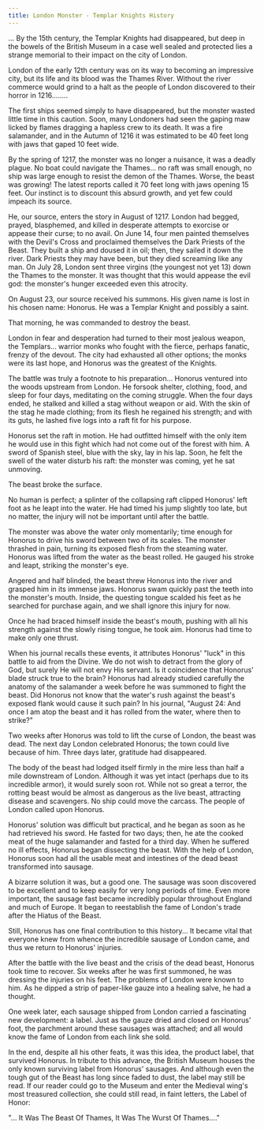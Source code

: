 ```yaml
---
title: London Monster - Templar Knights History
---
```


... By the 15th century, the Templar Knights had disappeared, but deep
in the bowels of the British Museum in a case well sealed and protected lies
a strange memorial to their impact on the city of London.

London of the early 12th century was on its way to becoming an impressive
city, but its life and its blood was the Thames River. Without the river
commerce would grind to a halt as the people of London discovered to their
horror in 1216........

The first ships seemed simply to have disappeared, but the monster wasted
little time in this caution. Soon, many Londoners had seen the gaping maw
licked by flames dragging a hapless crew to its death. It was a fire
salamander, and in the Autumn of 1216 it was estimated to be 40 feet long
with jaws that gaped 10 feet wide.

By the spring of 1217, the monster was no longer a nuisance, it was a
deadly plague. No boat could navigate the Thames... no raft was small
enough, no ship was large enough to resist the demon of the Thames. Worse,
the beast was growing! The latest reports called it 70 feet long with jaws
opening 15 feet. Our instinct is to discount this absurd growth, and yet few
could impeach its source.

He, our source, enters the story in August of 1217. London had begged,
prayed, blasphemed, and killed in desperate attempts to exorcise or appease
their curse; to no avail. On June 14, four men painted themselves with the
Devil's Cross and proclaimed themselves the Dark Priests of the Beast. They
built a ship and doused it in oil; then, they sailed it down the river. Dark
Priests they may have been, but they died screaming like any man. On July
28, London sent three virgins (the youngest not yet 13) down the Thames to
the monster. It was thought that this would appease the evil god: the
monster's hunger exceeded even this atrocity.

On August 23, our source received his summons. His given name is lost in
his chosen name: Honorus. He was a Templar Knight and possibly a saint.

That morning, he was commanded to destroy the beast.

London in fear and desperation had turned to their most jealous weapon,
the Templars... warrior monks who fought with the fierce, perhaps fanatic,
frenzy of the devout. The city had exhausted all other options; the monks
were its last hope, and Honorus was the greatest of the Knights.

The battle was truly a footnote to his preparation... Honorus ventured
into the woods upstream from London. He forsook shelter, clothing, food, and
sleep for four days, meditating on the coming struggle. When the four days
ended, he stalked and killed a stag without weapon or aid. With the skin of
the stag he made clothing; from its flesh he regained his strength; and with
its guts, he lashed five logs into a raft fit for his purpose.

Honorus set the raft in motion. He had outfitted himself with the only
item he would use in this fight which had not come out of the forest with
him. A sword of Spanish steel, blue with the sky, lay in his lap. Soon, he
felt the swell of the water disturb his raft: the monster was coming, yet he
sat unmoving.

The beast broke the surface.

No human is perfect; a splinter of the collapsing raft clipped Honorus'
left foot as he leapt into the water. He had timed his jump slightly too
late, but no matter, the injury will not be important until after the
battle.

The monster was above the water only momentarily; time enough for Honorus
to drive his sword between two of its scales. The monster thrashed in pain,
turning its exposed flesh from the steaming water. Honorus was lifted from
the water as the beast rolled. He gauged his stroke and leapt, striking the
monster's eye.

Angered and half blinded, the beast threw Honorus into the river and
grasped him in its immense jaws. Honorus swam quickly past the teeth into
the monster's mouth. Inside, the questing tongue scalded his feet as he
searched for purchase again, and we shall ignore this injury for now.

Once he had braced himself inside the beast's mouth, pushing with all his
strength against the slowly rising tongue, he took aim. Honorus had time to
make only one thrust.

When his journal recalls these events, it attributes Honorus' "luck" in
this battle to aid from the Divine. We do not wish to detract from the glory
of God, but surely He will not envy His servant. Is it coincidence that
Honorus' blade struck true to the brain? Honorus had already studied
carefully the anatomy of the salamander a week before he was summoned to
fight the beast. Did Honorus not know that the water's rush against the
beast's exposed flank would cause it such pain? In his journal, "August 24:
And once I am atop the beast and it has rolled from the water, where then to
strike?"

Two weeks after Honorus was told to lift the curse of London, the beast
was dead. The next day London celebrated Honorus; the town could live
because of him. Three days later, gratitude had disappeared.

The body of the beast had lodged itself firmly in the mire less than half
a mile downstream of London. Although it was yet intact (perhaps due to its
incredible armor), it would surely soon rot. While not so great a terror,
the rotting beast would be almost as dangerous as the live beast, attracting
disease and scavengers. No ship could move the carcass. The people of London
called upon Honorus.

Honorus' solution was difficult but practical, and he began as soon as he
had retrieved his sword. He fasted for two days; then, he ate the cooked
meat of the huge salamander and fasted for a third day. When he suffered no
ill effects, Honorus began dissecting the beast. With the help of London,
Honorus soon had all the usable meat and intestines of the dead beast
transformed into sausage.

A bizarre solution it was, but a good one. The sausage was soon
discovered to be excellent and to keep easily for very long periods of time.
Even more important, the sausage fast became incredibly popular throughout
England and much of Europe. It began to reestablish the fame of London's
trade after the Hiatus of the Beast.

Still, Honorus has one final contribution to this history... It became
vital that everyone knew from whence the incredible sausage of London came,
and thus we return to Honorus' injuries.

After the battle with the live beast and the crisis of the dead beast,
Honorus took time to recover. Six weeks after he was first summoned, he was
dressing the injuries on his feet. The problems of London were known to him.
As he dipped a strip of paper-like gauze into a healing salve, he had a
thought.

One week later, each sausage shipped from London carried a fascinating
new development: a label. Just as the gauze dried and closed on Honorus'
foot, the parchment around these sausages was attached; and all would know
the fame of London from each link she sold.

In the end, despite all his other feats, it was this idea, the product
label, that survived Honorus. In tribute to this advance, the British Museum
houses the only known surviving label from Honorus' sausages. And although
even the tough gut of the Beast has long since faded to dust, the label may
still be read. If our reader could go to the Museum and enter the Medieval
wing's most treasured collection, she could still read, in faint letters,
the Label of Honor:

"... It Was The Beast Of Thames, It Was The Wurst Of Thames...."
